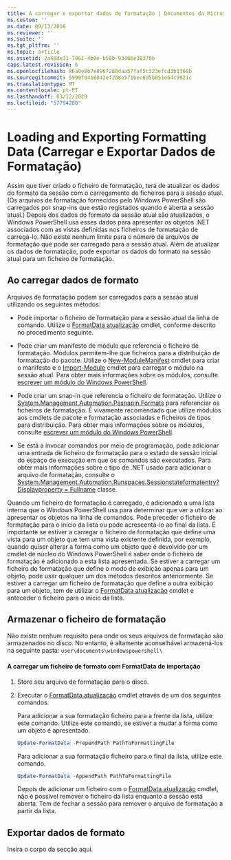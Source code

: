 ```yaml
---
title: A carregar e exportar dados de formatação | Documentos da Microsoft
ms.custom: ''
ms.date: 09/13/2016
ms.reviewer: ''
ms.suite: ''
ms.tgt_pltfrm: ''
ms.topic: article
ms.assetid: 2a48de31-7961-4b0e-b58b-93466e38370b
caps.latest.revision: 6
ms.openlocfilehash: 86a0e8b7e8967280daa57faf5c323efcd3b1368b
ms.sourcegitcommit: 5990f04b8042ef2d8e571bec6d5b051e64c9921c
ms.translationtype: MT
ms.contentlocale: pt-PT
ms.lasthandoff: 03/12/2019
ms.locfileid: "57794200"
---
```

# <a name="loading-and-exporting-formatting-data"></a>Loading and Exporting Formatting Data (Carregar e Exportar Dados de Formatação)

Assim que tiver criado o ficheiro de formatação, terá de atualizar os dados do formato da sessão com o carregamento de ficheiros para a sessão atual. (Os arquivos de formatação fornecidos pelo Windows PowerShell são carregados por snap-ins que estão registados quando é aberta a sessão atual.) Depois dos dados do formato da sessão atual são atualizados, o Windows PowerShell usa esses dados para apresentar os objetos .NET associados com as vistas definidas nos ficheiros de formatação de carregá-lo. Não existe nenhum limite para o número de arquivos de formatação que pode ser carregado para a sessão atual. Além de atualizar os dados de formatação, pode exportar os dados do formato na sessão atual para um ficheiro de formatação.

## <a name="loading-format-data"></a>Ao carregar dados de formato

Arquivos de formatação podem ser carregados para a sessão atual utilizando os seguintes métodos:

- Pode importar o ficheiro de formatação para a sessão atual da linha de comando. Utilize o [FormatData atualização](/powershell/module/Microsoft.PowerShell.Utility/Update-FormatData) cmdlet, conforme descrito no procedimento seguinte.

- Pode criar um manifesto de módulo que referencia o ficheiro de formatação. Módulos permitem-lhe que ficheiros para a distribuição de formatação do pacote. Utilize o [New-ModuleManifest](/powershell/module/Microsoft.PowerShell.Core/New-ModuleManifest) cmdlet para criar o manifesto e o [Import-Module](/powershell/module/Microsoft.PowerShell.Core/Import-Module) cmdlet para carregar o módulo na sessão atual. Para obter mais informações sobre os módulos, consulte [escrever um módulo do Windows PowerShell](../module/writing-a-windows-powershell-module.md).

- Pode criar um snap-in que referencia o ficheiro de formatação. Utilize o [System.Management.Automation.Pssnapin.Formats](/dotnet/api/System.Management.Automation.PSSnapIn.Formats) para referenciar os ficheiros de formatação. É vivamente recomendado que utilize módulos aos cmdlets de pacote e formatação associadas e ficheiros de tipos para distribuição. Para obter mais informações sobre os módulos, consulte [escrever um módulo do Windows PowerShell](../module/writing-a-windows-powershell-module.md).

- Se está a invocar comandos por meio de programação, pode adicionar uma entrada de ficheiro de formatação para o estado de sessão inicial do espaço de execução em que os comandos são executados. Para obter mais informações sobre o tipo de .NET usado para adicionar o arquivo de formatação, consulte o [System.Management.Automation.Runspaces.Sessionstateformatentry? Displayproperty = Fullname](/dotnet/api/System.Management.Automation.Runspaces.SessionStateFormatEntry) classe.

Quando um ficheiro de formatação é carregado, é adicionado a uma lista interna que o Windows PowerShell usa para determinar que ver a utilizar ao apresentar os objetos na linha de comandos. Pode preceder o ficheiro de formatação para o início da lista ou pode acrescentá-lo ao final da lista. É importante se estiver a carregar o ficheiro de formatação que define uma vista para um objeto que tem uma vista existente definida, por exemplo, quando quiser alterar a forma como um objeto que é devolvido por um cmdlet de núcleo do Windows PowerShell é saber onde o ficheiro de formatação é adicionado a esta lista  apresentada. Se estiver a carregar um ficheiro de formatação que define o modo de exibição apenas para um objeto, pode usar qualquer um dos métodos descritos anteriormente.  Se estiver a carregar um ficheiro de formatação que define a outra exibição para um objeto, tem de utilizar o [FormatData atualização](/powershell/module/Microsoft.PowerShell.Utility/Update-FormatData) cmdlet e anteceder o ficheiro para o início da lista.

## <a name="storing-your-formatting-file"></a>Armazenar o ficheiro de formatação

Não existe nenhum requisito para onde os seus arquivos de formatação são armazenados no disco. No entanto, é altamente aconselhável armazená-los na seguinte pasta: `user\documents\windowspowershell\`

#### <a name="loading-a-format-file-using-import-formatdata"></a>A carregar um ficheiro de formato com FormatData de importação

1. Store seu arquivo de formatação para o disco.

2. Executar o [FormatData atualização](/powershell/module/Microsoft.PowerShell.Utility/Update-FormatData) cmdlet através de um dos seguintes comandos.

   Para adicionar a sua formatação ficheiro para a frente da lista, utilize este comando. Utilize este comando, se estiver a mudar a forma como um objeto é apresentado.

   ```powershell
   Update-FormatData -PrependPath PathToFormattingFile
   ```

   Para adicionar a sua formatação ficheiro para o final da lista, utilize este comando.

   ```powershell
   Update-FormatData -AppendPath PathToFormattingFile
   ```

   Depois de adicionar um ficheiro com o [FormatData atualização](/powershell/module/Microsoft.PowerShell.Utility/Update-FormatData) cmdlet, não é possível remover o ficheiro da lista enquanto a sessão está aberta. Tem de fechar a sessão para remover o arquivo de formatação a partir da lista.

## <a name="exporting-format-data"></a>Exportar dados de formato

Insira o corpo da secção aqui.
